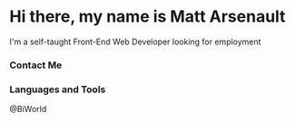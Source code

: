 # Hi there, my name is Matt Arsenault

I'm a self-taught Front-End Web Developer looking for employment

### Contact Me

### Languages and Tools

@BiWorld
